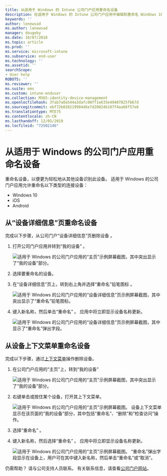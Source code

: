 ```yaml
---
title: 从适用于 Windows 的 Intune 公司门户应用重命名设备
description: 在适用于 Windows 的 Intune 公司门户应用中编辑和重命名 Windows 10、Android、iOS 或 Microsoft HoloLens 设备
keywords: ''
author: lenewsad
ms.author: lanewsad
manager: dougeby
ms.date: 10/07/2018
ms.topic: article
ms.prod: ''
ms.service: microsoft-intune
ms.subservice: end-user
ms.technology: ''
ms.assetid: ''
searchScope:
- User help
ROBOTS: ''
ms.reviewer: ''
ms.suite: ems
ms.custom: intune-enduser
ms.collection: M365-identity-device-management
ms.openlocfilehash: 3fab7a0a544a3dafc08ff1e635e49407825fb67d
ms.sourcegitcommit: ebf72b038219904d6e7d20024b107f4aa68f57e6
ms.translationtype: MTE75
ms.contentlocale: zh-CN
ms.lasthandoff: 12/05/2019
ms.locfileid: "72502146"
---
```

# <a name="rename-device-from-the-company-portal-app-for-windows"></a>从适用于 Windows 的公司门户应用重命名设备
重命名设备，以便更为轻松地从其他设备识别此设备。 适用于 Windows 的公司门户应用允许重命名以下类型的连接设备：  
* Windows 10
* iOS
* Android  

## <a name="rename-device-from-device-details-page"></a>从“设备详细信息”页重命名设备   
完成以下步骤，从公司门户“设备详细信息”页删除设备  。 

1. 打开公司门户应用并转到“我的设备”  。  

    ![适用于 Windows 的公司门户应用的“主页”示例屏幕截图，其中突出显示了“我的设备”部分。](./media/1809_CheckAccess_Context_Select_Device.png)  
2. 选择要重命名的设备。
3. 在“设备详细信息”页上，转到右上角并选择“重命名”铅笔图标   。  

     ![适用于 Windows 的公司门户应用的“设备详细信息”页示例屏幕截图，其中突出显示了“重命名”铅笔图标。](./media/1809_Rename_CPapp_Windows_icon.png) 
4. 键入新名称，然后单击“重命名”  。 应用中将立即显示设备名称更新。  

     ![适用于 Windows 的公司门户应用的“设备详细信息”页示例屏幕截图，其中显示了“重命名”弹出字段。](./media/1808_RenameApp_Popup.png)  

## <a name="rename-device-from-device-context-menu"></a>从设备上下文菜单重命名设备  
完成以下步骤，通过[上下文菜单](https://docs.microsoft.com//windows/uwp/design/controls-and-patterns/menus)操作删除设备。  

1. 在公司门户应用的“主页”上，转到“我的设备”  

    ![适用于 Windows 的公司门户应用的“主页”示例屏幕截图，其中突出显示了“我的设备”部分。](./media/1809_CheckAccess_Context_Select_Device.png)  
2. 右键单击或按住某个设备，打开其上下文菜单。  

    ![适用于 Windows 的公司门户应用的“主页”示例屏幕截图。 设备上下文菜单显示在该页面的“我的设备”部分，其中包括“重命名”、“删除”和“检查访问”操作。](./media/1809_DeviceContextMenu_Windows_CP.png)    
3. 选择“重命名”  。  
4. 键入新名称，然后选择“重命名”  。 应用中将立即显示设备名称更新。  

     ![适用于 Windows 的公司门户应用的“主页”示例屏幕截图。 “重命名”弹出字段显示在设备上，用户可在其中键入新名称，然后单击“重命名”或“取消”。](./media/1808_RenameApp_Popup.png)  

仍需帮助？ 请与公司支持人员联系。 有关联系信息，请查看[公司门户网站](https://go.microsoft.com/fwlink/?linkid=2010980)。

